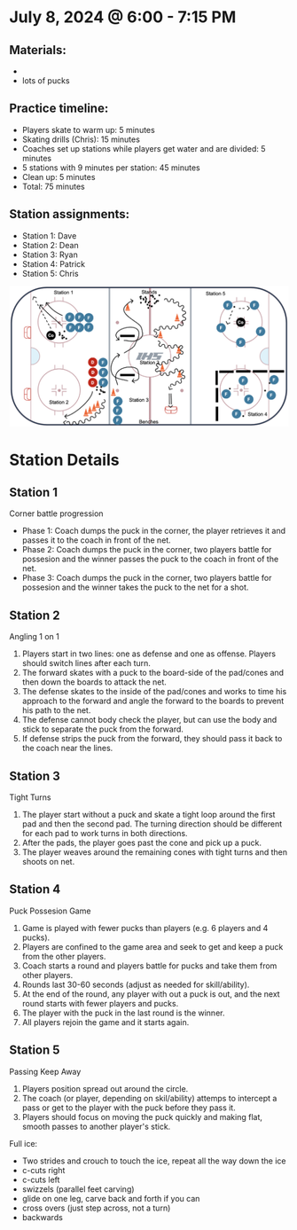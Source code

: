 
# July 8, 2024 @ 6:00 - 7:15 PM

## Materials:
- 
- lots of pucks

## Practice timeline:
- Players skate to warm up: 5 minutes
- Skating drills (Chris): 15 minutes
- Coaches set up stations while players get water and are divided: 5 minutes
- 5 stations with 9 minutes per station: 45 minutes
- Clean up: 5 minutes
- Total: 75 minutes

## Station assignments:
- Station 1: Dave
- Station 2: Dean
- Station 3: Ryan
- Station 4: Patrick
- Station 5: Chris


![image](https://github.com/salter14/hockey/blob/main/drill_diagrams/Practice_layout_20240708.png)

# Station Details

## Station 1
Corner battle progression
- Phase 1: Coach dumps the puck in the corner, the player retrieves it and passes it to the coach in front of the net.
- Phase 2: Coach dumps the puck in the corner, two players battle for possesion and the winner passes the puck to the coach in front of the net.
- Phase 3: Coach dumps the puck in the corner, two players battle for possesion and the winner takes the puck to the net for a shot.

## Station 2
Angling 1 on 1
1. Players start in two lines: one as defense and one as offense. Players should switch lines after each turn.
1. The forward skates with a puck to the board-side of the pad/cones and then down the boards to attack the net.
1. The defense skates to the inside of the pad/cones and works to time his approach to the forward and angle the forward to the boards to prevent his path to the net.
1. The defense cannot body check the player, but can use the body and stick to separate the puck from the forward.
1. If defense strips the puck from the forward, they should pass it back to the coach near the lines.  


## Station 3
Tight Turns

1. The player start without a puck and skate a tight loop around the first pad and then the second pad. The turning direction should be different for each pad to work turns in both directions.
1. After the pads, the player goes past the cone and pick up a puck.
1. The player weaves around the remaining cones with tight turns and then shoots on net.


## Station 4
Puck Possesion Game
1. Game is played with fewer pucks than players (e.g. 6 players and 4 pucks).
2. Players are confined to the game area and seek to get and keep a puck from the other players.
3. Coach starts a round and players battle for pucks and take them from other players.
4. Rounds last 30-60 seconds (adjust as needed for skill/ability).
5. At the end of the round, any player with out a puck is out, and the next round starts with fewer players and pucks.
6. The player with the puck in the last round is the winner.
7. All players rejoin the game and it starts again.


## Station 5
Passing Keep Away
1. Players position spread out around the circle.
2. The coach (or player, depending on skil/ability) attemps to intercept a pass or get to the player with the puck before they pass it.
3. Players should focus on moving the puck quickly and making flat, smooth passes to another player's stick.


Full ice:
- Two strides and crouch to touch the ice, repeat all the way down the ice
- c-cuts right
- c-cuts left
- swizzels (parallel feet carving)
- glide on one leg, carve back and forth if you can
- cross overs (just step across, not a turn)
- backwards




